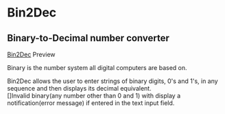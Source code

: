 # Bin2Dec
## Binary-to-Decimal number converter

[Bin2Dec](https://joviksdev.github.io/Bin2Dec/) Preview

Binary is the number system all digital computers are based on.<br />

Bin2Dec allows the user to enter strings of binary digits, 0's and 1's, in any sequence and then displays its decimal equivalent.<br />
[]Invalid binary(any number other than 0 and 1) with display a notification(error message) if entered in the text input field.

